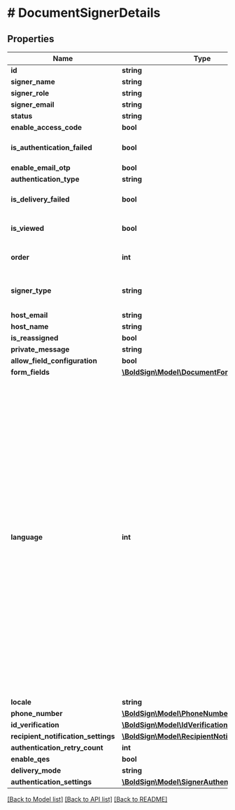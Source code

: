 # # DocumentSignerDetails

## Properties

Name | Type | Description | Notes
------------ | ------------- | ------------- | -------------
**id** | **string** |  | [optional]
**signer_name** | **string** |  | [optional]
**signer_role** | **string** |  | [optional]
**signer_email** | **string** |  | [optional]
**status** | **string** |  | [optional]
**enable_access_code** | **bool** |  | [optional]
**is_authentication_failed** | **bool** |  | [optional] [default to false]
**enable_email_otp** | **bool** |  | [optional]
**authentication_type** | **string** |  | [optional]
**is_delivery_failed** | **bool** |  | [optional] [default to false]
**is_viewed** | **bool** |  | [optional] [default to false]
**order** | **int** |  | [optional] [default to 0]
**signer_type** | **string** |  | [optional] [default to 'Signer']
**host_email** | **string** |  | [optional]
**host_name** | **string** |  | [optional]
**is_reassigned** | **bool** |  | [optional]
**private_message** | **string** |  | [optional]
**allow_field_configuration** | **bool** |  | [optional]
**form_fields** | [**\BoldSign\Model\DocumentFormFields[]**](DocumentFormFields.md) |  | [optional]
**language** | **int** | &lt;p&gt;Description:&lt;/p&gt;&lt;ul&gt;&lt;li&gt;&lt;i&gt;0&lt;/i&gt; - None&lt;/li&gt;&lt;li&gt;&lt;i&gt;1&lt;/i&gt; - English&lt;/li&gt;&lt;li&gt;&lt;i&gt;2&lt;/i&gt; - Spanish&lt;/li&gt;&lt;li&gt;&lt;i&gt;3&lt;/i&gt; - German&lt;/li&gt;&lt;li&gt;&lt;i&gt;4&lt;/i&gt; - French&lt;/li&gt;&lt;li&gt;&lt;i&gt;5&lt;/i&gt; - Romanian&lt;/li&gt;&lt;li&gt;&lt;i&gt;6&lt;/i&gt; - Norwegian&lt;/li&gt;&lt;li&gt;&lt;i&gt;7&lt;/i&gt; - Bulgarian&lt;/li&gt;&lt;li&gt;&lt;i&gt;8&lt;/i&gt; - Italian&lt;/li&gt;&lt;li&gt;&lt;i&gt;9&lt;/i&gt; - Danish&lt;/li&gt;&lt;li&gt;&lt;i&gt;10&lt;/i&gt; - Polish&lt;/li&gt;&lt;li&gt;&lt;i&gt;11&lt;/i&gt; - Portuguese&lt;/li&gt;&lt;li&gt;&lt;i&gt;12&lt;/i&gt; - Czech&lt;/li&gt;&lt;li&gt;&lt;i&gt;13&lt;/i&gt; - Dutch&lt;/li&gt;&lt;li&gt;&lt;i&gt;14&lt;/i&gt; - Swedish&lt;/li&gt;&lt;li&gt;&lt;i&gt;15&lt;/i&gt; - Russian&lt;/li&gt;&lt;li&gt;&lt;i&gt;16&lt;/i&gt; - Japanese&lt;/li&gt;&lt;li&gt;&lt;i&gt;17&lt;/i&gt; - Thai&lt;/li&gt;&lt;li&gt;&lt;i&gt;18&lt;/i&gt; - SimplifiedChinese&lt;/li&gt;&lt;li&gt;&lt;i&gt;19&lt;/i&gt; - TraditionalChinese&lt;/li&gt;&lt;/ul&gt; | [optional]
**locale** | **string** |  | [optional]
**phone_number** | [**\BoldSign\Model\PhoneNumber**](PhoneNumber.md) |  | [optional]
**id_verification** | [**\BoldSign\Model\IdVerification**](IdVerification.md) |  | [optional]
**recipient_notification_settings** | [**\BoldSign\Model\RecipientNotificationSettings**](RecipientNotificationSettings.md) |  | [optional]
**authentication_retry_count** | **int** |  | [optional]
**enable_qes** | **bool** |  | [optional]
**delivery_mode** | **string** |  | [optional]
**authentication_settings** | [**\BoldSign\Model\SignerAuthenticationSettings**](SignerAuthenticationSettings.md) |  | [optional]

[[Back to Model list]](../../README.md#models) [[Back to API list]](../../README.md#endpoints) [[Back to README]](../../README.md)
